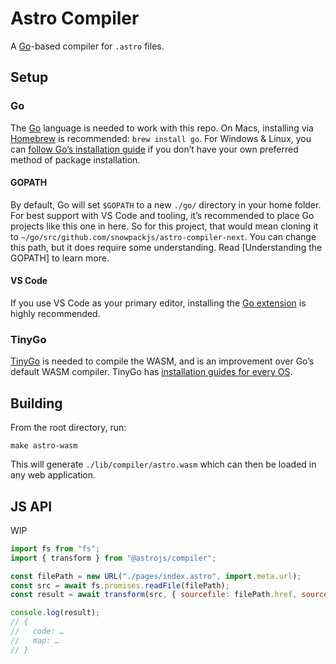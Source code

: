 # Astro Compiler

A [Go][go]-based compiler for `.astro` files.

## Setup

### Go

The [Go][go] language is needed to work with this repo. On Macs, installing via [Homebrew][homebrew] is recommended: `brew install go`. For Windows & Linux, you can [follow Go’s installation guide][go] if you don’t have your own preferred method of package installation.

#### GOPATH

By default, Go will set `$GOPATH` to a new `./go/` directory in your home folder. For best support with VS Code and tooling, it’s recommended to place Go projects like this one in here. So for this project, that would mean cloning it to `~/go/src/github.com/snowpackjs/astro-compiler-next`. You can change this path, but it does require some understanding. Read [Understanding the GOPATH] to learn more.

#### VS Code

If you use VS Code as your primary editor, installing the [Go extension][go-vscode] is highly recommended.

### TinyGo

[TinyGo][tinygo] is needed to compile the WASM, and is an improvement over Go’s default WASM compiler. TinyGo has [installation guides for every OS][tinygo-install].

## Building

From the root directory, run:

```
make astro-wasm
```

This will generate `./lib/compiler/astro.wasm` which can then be loaded in any web application.

## JS API

WIP

```js
import fs from "fs";
import { transform } from "@astrojs/compiler";

const filePath = new URL("./pages/index.astro", import.meta.url);
const src = await fs.promises.readFile(filePath);
const result = await transform(src, { sourcefile: filePath.href, sourcemap: 'both' });

console.log(result);
// {
//   code: …
//   map: …
// }
```

[homebrew]: https://brew.sh/
[go]: https://golang.org/
[go-vscode]: https://marketplace.visualstudio.com/items?itemName=golang.go
[gopath]: https://www.digitalocean.com/community/tutorials/understanding-the-gopath
[tinygo]: https://tinygo.org/
[tinygo-install]: https://tinygo.org/getting-started/install/
